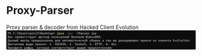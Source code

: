 # Proxy-Parser
Proxy parser &amp; decoder from Hacked Client Evolution
![Image alt](https://github.com/llyxa05/Proxy-Parser/blob/main/img/img.png)
